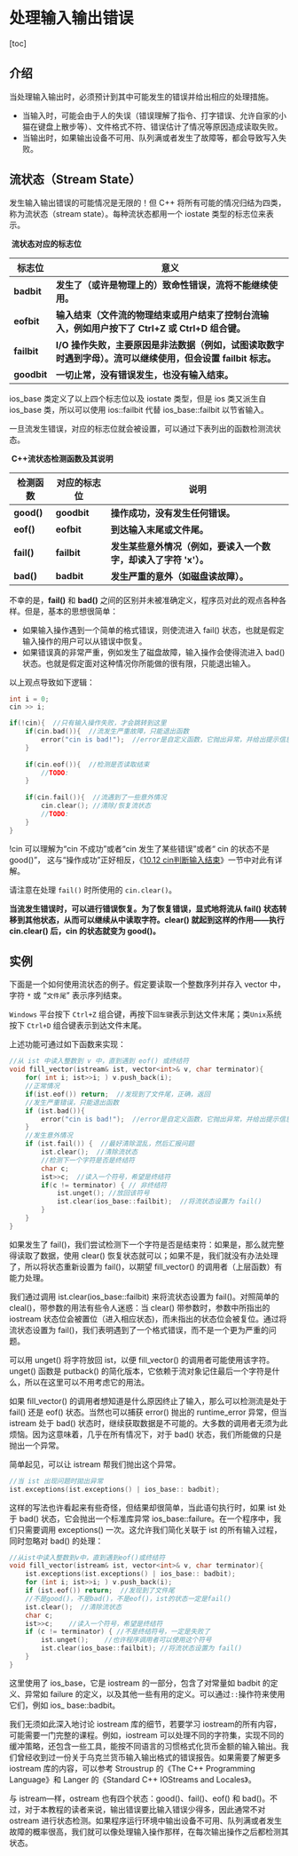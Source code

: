 # 处理输入输出错误

[toc]

## 介绍

当处理输入输出时，必须预计到其中可能发生的错误并给出相应的处理措施。

- 当输入时，可能会由于人的失误（错误理解了指令、打字错误、允许自家的小猫在键盘上散步等）、文件格式不符、错误估计了情况等原因造成读取失败。
- 当输出时，如果输出设备不可用、队列满或者发生了故障等，都会导致写入失败。

## 流状态（Stream State）

发生输入输出错误的可能情况是无限的！但 C++ 将所有可能的情况归结为四类，称为流状态（stream state）。每种流状态都用一个 iostate 类型的标志位来表示。



​																							**流状态对应的标志位**



| **标志位**  | **意义**                                                     |
| ----------- | ------------------------------------------------------------ |
| **badbit**  | **发生了（或许是物理上的）致命性错误，流将不能继续使用。**   |
| **eofbit**  | **输入结束（文件流的物理结束或用户结束了控制台流输入，例如用户按下了 Ctrl+Z 或 Ctrl+D 组合键。** |
| **failbit** | **I/O 操作失败，主要原因是非法数据（例如，试图读取数字时遇到字母）。流可以继续使用，但会设置 failbit 标志。** |
| **goodbit** | **一切止常，没有错误发生，也没有输入结束。**                 |



ios_base 类定义了以上四个标志位以及 iostate 类型，但是 ios 类又派生自 ios_base 类，所以可以使用 ios::failbit 代替 ios_base::failbit 以节省输入。



一旦流发生错误，对应的标志位就会被设置，可以通过下表列出的函数检测流状态。



​																						**C++流状态检测函数及其说明**

| 检测函数   | 对应的标志位 | 说明                                                         |
| ---------- | ------------ | ------------------------------------------------------------ |
| **good()** | **goodbit**  | **操作成功，没有发生任何错误。**                             |
| **eof()**  | **eofbit**   | **到达输入末尾或文件尾。**                                   |
| **fail()** | **failbit**  | **发生某些意外情况（例如，要读入一个数字，却读入了字符 'x'）。** |
| **bad()**  | **badbit**   | **发生严重的意外（如磁盘读故障）。**                         |

不幸的是，**fail()** 和 **bad()** 之间的区别并未被准确定义，程序员对此的观点各种各样。但是，基本的思想很简单：

- 如果输入操作遇到一个简单的格式错误，则使流进入 fail() 状态，也就是假定输入操作的用户可以从错误中恢复。
- 如果错误真的非常严重，例如发生了磁盘故障，输入操作会使得流进入 bad() 状态。也就是假定面对这种情况你所能做的很有限，只能退出输入。



以上观点导致如下逻辑：

```c++
int i = 0;
cin >> i;

if(!cin){  //只有输入操作失败，才会跳转到这里
    if(cin.bad()){  //流发生严重故障，只能退出函数
        error("cin is bad!");  //error是自定义函数，它抛出异常，并给出提示信息
    }
    
    if(cin.eof()){  //检测是否读取结束
        //TODO:
    }
    
    if(cin.fail()){  //流遇到了一些意外情况
        cin.clear(); //清除/恢复流状态
        //TODO:
    }
}
```

!cin 可以理解为“cin 不成功”或者“cin 发生了某些错误”或者“ cin 的状态不是 good()”， 这与“操作成功”正好相反，《[10.12 cin判断输入结束]()》一节中对此有详解。

请注意在处理 `fail()` 时所使用的 `cin.clear()`。

**当流发生错误时，可以进行错误恢复。为了恢复错误，显式地将流从 fail() 状态转移到其他状态，从而可以继续从中读取字符。clear() 就起到这样的作用——执行 cin.clear() 后，cin 的状态就变为 good()。**

## 实例

下面是一个如何使用流状态的例子。假定要读取一个整数序列并存入 vector 中，字符 `*` 或 “`文件尾`” 表示序列结束。

`Windows` 平台按下 `Ctrl+Z` 组合键，再按下`回车键`表示到达文件末尾；类`Unix`系统按下 `Ctrl+D` 组合键表示到达文件末尾。



上述功能可通过如下函数来实现：

```c++
//从 ist 中读入整数到 v 中，直到遇到 eof() 或终结符
void fill_vector(istream& ist, vector<int>& v, char terminator){
    for( int i; ist>>i; ) v.push_back(i);
    //正常情况
    if(ist.eof()) return;  //发现到了文件尾，正确，返回
    //发生严重错误，只能退出函数
    if (ist.bad()){
        error("cin is bad!");  //error是自定义函数，它抛出异常，并给出提示信息
    }
    //发生意外情况
    if (ist.fail()) {  //最好清除混乱，然后汇报问题
        ist.clear();  //清除流状态
        //检测下一个字符是否是终结符
        char c;
        ist>>c;  //读入一个符号，希望是终结符
        if(c != terminator) { // 非终结符
            ist.unget(); //放回该符号
            ist.clear(ios_base::failbit);  //将流状态设置为 fail()
        }
    }
}
```

如果发生了 fail()，我们尝试检测下一个字符是否是结束符：如果是，那么就完整得读取了数据，使用 clear() 恢复状态就可以；如果不是，我们就没有办法处理了，所以将状态重新设置为 fail()，以期望 fill_vector() 的调用者（上层函数）有能力处理。

我们通过调用 ist.clear(ios_base::failbit) 来将流状态设置为 fail()。对照简单的cleal()，带参数的用法有些令人迷惑：当 clear() 带参数时，参数中所指出的 iostream 状态位会被置位（进入相应状态)，而未指出的状态位会被复位。通过将流状态设置为 fail()，我们表明遇到了一个格式错误，而不是一个更为严重的问题。

可以用 unget() 将字符放回 ist，以便 fill_vector() 的调用者可能使用该字符。unget() 函数是 putback() 的简化版本，它依赖于流对象记住最后一个字符是什么，所以在这里可以不用考虑它的用法。

如果 fill_vector() 的调用者想知道是什么原因终止了输入，那么可以检测流是处于 fail() 还是 eof() 状态。当然也可以捕获 error() 抛出的 runtime_error 异常，但当 istream 处于 bad() 状态时，继续获取数据是不可能的。大多数的调用者无须为此烦恼。因为这意味着，几乎在所有情况下，对于 bad() 状态，我们所能做的只是抛出一个异常。

简单起见，可以让 istream 帮我们抛出这个异常。

```c++
//当 ist 出现问题时拋出异常
ist.exceptions(ist.exceptions() | ios_base:: badbit);
```

这样的写法也许看起来有些奇怪，但结果却很简单，当此语句执行时，如果 ist 处于 bad() 状态，它会抛出一个标准库异常 ios_base::failure。在一个程序中，我们只需要调用 exceptions() 一次。这允许我们简化关联于 ist 的所有输入过程，同时忽略对 bad() 的处理：

```c++
//从ist中读入整数到v中，直到遇到eof()或终结符
void fill_vector(istream& ist, vector<int>& v, char terminator){
    ist.exceptions(ist.exceptions() | ios_base:: badbit);
    for (int i; ist>>i; ) v.push_back(i);
    if (ist.eof()) return;  //发现到了文件尾
    //不是good()，不是bad()，不是eof()，ist的状态一定是fail()
    ist.clear();  //清除流状态
    char c;
    ist>>c;    //读入一个符号，希望是终结符
    if (c != terminator) { //不是终结符号，一定是失败了
        ist.unget();    //也许程序调用者可以使用这个符号
        ist.clear(ios_base::failbit); //将流状态设置为 fail()
    }
}
```

这里使用了 ios_base，它是 iostream 的一部分，包含了对常量如 badbit 的定义、异常如 failure 的定义，以及其他一些有用的定义。可以通过`::`操作符来使用它们，例如 ios_ base::badbit。

我们无须如此深入地讨论 iostream 库的细节，若要学习 iostream的所有内容，可能需要一门完整的课程。例如，iostream 可以处理不同的字符集，实现不同的缓冲策略，还包含一些工具，能按不同语言的习惯格式化货币金额的输入输出。我们曾经收到过一份关于乌克兰货币输入输出格式的错误报告。如果需要了解更多 iostream 库的内容，可以参考 Stroustrup 的《The C++ Programming Language》和 Langer 的《Standard C++ IOStreams and Locales》。

与 istream—样，ostream 也有四个状态：good()、fail()、eof() 和 bad()。不过，对于本教程的读者来说，输出错误要比输入错误少得多，因此通常不对 ostream 进行状态检测。如果程序运行环境中输出设备不可用、队列满或者发生故障的概率很高，我们就可以像处理输入操作那样，在每次输出操作之后都检测其状态。